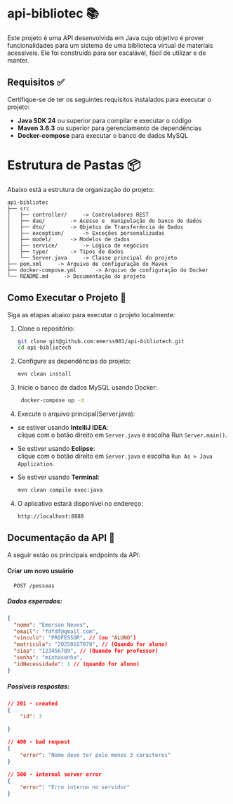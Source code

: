 # api-bibliotec 📚

Este projeto é uma API desenvolvida em Java cujo objetivo é prover funcionalidades para um sistema de uma biblioteca virtual de materiais acessíveis. Ele foi construído para ser escalável, fácil de utilizar e de manter.


## Requisitos ✅

Certifique-se de ter os seguintes requisitos instalados para executar o projeto:
- **Java SDK 24** ou superior para compilar e executar o código
- **Maven 3.6.3** ou superior para gerenciamento de dependências
- **Docker-compose** para executar o banco de dados MySQL


# Estrutura de Pastas 📦

Abaixo está a estrutura de organização do projeto:

```
api-bibliotec
├── src
│   ├── controller/     -> Controladores REST
│   ├── dao/        -> Acesso e  manipulação do banco de dados
│   ├── dto/        -> Objetos de Transferência de Dados
│   ├── exception/      -> Exceções personalizadas
│   ├── model/      -> Modelos de dados
│   ├── service/        -> Lógica de negócios
│   ├── type/       -> Tipos de dados
│   └── Server.java     -> Classe principal do projeto
├── pom.xml     -> Arquivo de configuração do Maven
├── docker-compose.yml      -> Arquivo de configuração do Docker
└── README.md     -> Documentação do projeto
```


## Como Executar o Projeto 🚀
Siga as etapas abaixo para executar o projeto localmente:

1. Clone o repositório:
    ```bash
    git clone git@github.com:emerss001/api-bibliotech.git
    cd api-bibliotech
    ```

2. Configure as dependências do projeto:
   ```bash
   mvn clean install
   ```

3. Inicie o banco de dados MySQL usando Docker:
   ```bash
    docker-compose up -d
    ```
4. Execute o arquivo principal(Server.java):
- se estiver usando **IntelliJ IDEA**:  
  clique com o botão direito em ```Server.java``` e escolha Run ```Server.main()```.


- Se estiver usando **Eclipse**:  
  clique com o botão direito em ```Server.java``` e escolha ```Run As > Java Application```.


- Se estiver usando **Terminal**:
    ```bash
    mvn clean compile exec:java
    ```


4. O aplicativo estará disponível no endereço:
   ```
   http://localhost:8888
   ```


## Documentação da API 📖
A seguir estão os principais endpoints da API:

#### Criar um novo usuário

```
  POST /pessoas
```
##### Dados esperados:
```json
{
  "nome": "Emerson Neves",
  "email": "fdfdf@gmail.com",
  "vinculo": "PROFESSOR", // (ou "ALUNO")
  "matricula": "202501GT078", // (Quando for aluno)
  "siap": "123456789", // (Quando for professor)
  "senha": "minhasenha",
  "idNecessidade": 1 // (quando for aluno)
}
```

##### Possíveis respostas:
```json
// 201 - created
{
    "id": 3

}

// 400 - bad request
{
    "error": "Nome deve ter pelo menos 3 caracteres"
}

// 500 - internal server error
{
    "error": "Erro interno no servidor"
}
```